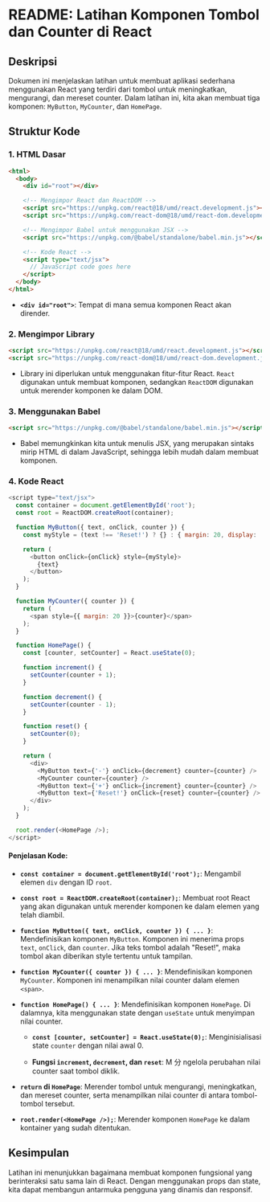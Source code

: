 # README: Latihan Komponen Tombol dan Counter di React

## Deskripsi

Dokumen ini menjelaskan latihan untuk membuat aplikasi sederhana menggunakan React yang terdiri dari tombol untuk meningkatkan, mengurangi, dan mereset counter. Dalam latihan ini, kita akan membuat tiga komponen: `MyButton`, `MyCounter`, dan `HomePage`.

## Struktur Kode

### 1. HTML Dasar

```html
<html>
  <body>
    <div id="root"></div>

    <!-- Mengimpor React dan ReactDOM -->
    <script src="https://unpkg.com/react@18/umd/react.development.js"></script>
    <script src="https://unpkg.com/react-dom@18/umd/react-dom.development.js"></script>

    <!-- Mengimpor Babel untuk menggunakan JSX -->
    <script src="https://unpkg.com/@babel/standalone/babel.min.js"></script>

    <!-- Kode React -->
    <script type="text/jsx">
      // JavaScript code goes here
    </script>
  </body>
</html>
```

- **`<div id="root">`**: Tempat di mana semua komponen React akan dirender.

### 2. Mengimpor Library

```html
<script src="https://unpkg.com/react@18/umd/react.development.js"></script>
<script src="https://unpkg.com/react-dom@18/umd/react-dom.development.js"></script>
```

- Library ini diperlukan untuk menggunakan fitur-fitur React. `React` digunakan untuk membuat komponen, sedangkan `ReactDOM` digunakan untuk merender komponen ke dalam DOM.

### 3. Menggunakan Babel

```html
<script src="https://unpkg.com/@babel/standalone/babel.min.js"></script>
```

- Babel memungkinkan kita untuk menulis JSX, yang merupakan sintaks mirip HTML di dalam JavaScript, sehingga lebih mudah dalam membuat komponen.

### 4. Kode React

```javascript
<script type="text/jsx">
  const container = document.getElementById('root');
  const root = ReactDOM.createRoot(container);

  function MyButton({ text, onClick, counter }) {
    const myStyle = (text !== 'Reset!') ? {} : { margin: 20, display: 'block' };

    return (
      <button onClick={onClick} style={myStyle}>
        {text}
      </button>
    );
  }

  function MyCounter({ counter }) {
    return (
      <span style={{ margin: 20 }}>{counter}</span>
    );
  }

  function HomePage() {
    const [counter, setCounter] = React.useState(0);

    function increment() {
      setCounter(counter + 1);
    }

    function decrement() {
      setCounter(counter - 1);
    }

    function reset() {
      setCounter(0);
    }

    return (
      <div>
        <MyButton text={'-'} onClick={decrement} counter={counter} />
        <MyCounter counter={counter} />
        <MyButton text={'+'} onClick={increment} counter={counter} />
        <MyButton text={'Reset!'} onClick={reset} counter={counter} />
      </div>
    );
  }

  root.render(<HomePage />);
</script>
```

#### Penjelasan Kode:

- **`const container = document.getElementById('root');`**: Mengambil elemen `div` dengan ID `root`.

- **`const root = ReactDOM.createRoot(container);`**: Membuat root React yang akan digunakan untuk merender komponen ke dalam elemen yang telah diambil.

- **`function MyButton({ text, onClick, counter }) { ... }`**: Mendefinisikan komponen `MyButton`. Komponen ini menerima props `text`, `onClick`, dan `counter`. Jika teks tombol adalah "Reset!", maka tombol akan diberikan style tertentu untuk tampilan.

- **`function MyCounter({ counter }) { ... }`**: Mendefinisikan komponen `MyCounter`. Komponen ini menampilkan nilai counter dalam elemen `<span>`.

- **`function HomePage() { ... }`**: Mendefinisikan komponen `HomePage`. Di dalamnya, kita menggunakan state dengan `useState` untuk menyimpan nilai counter.

  - **`const [counter, setCounter] = React.useState(0);`**: Menginisialisasi state `counter` dengan nilai awal 0.

  - **Fungsi `increment`, `decrement`, dan `reset`**: M 分 ngelola perubahan nilai counter saat tombol diklik.

- **`return` di `HomePage`**: Merender tombol untuk mengurangi, meningkatkan, dan mereset counter, serta menampilkan nilai counter di antara tombol-tombol tersebut.

- **`root.render(<HomePage />);`**: Merender komponen `HomePage` ke dalam kontainer yang sudah ditentukan.

## Kesimpulan

Latihan ini menunjukkan bagaimana membuat komponen fungsional yang berinteraksi satu sama lain di React. Dengan menggunakan props dan state, kita dapat membangun antarmuka pengguna yang dinamis dan responsif.
